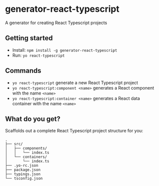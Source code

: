 # generator-react-typescript
A generator for creating React Typescript projects

## Getting started

- Install: `npm install -g generator-react-typescript`
- Run: `yo react-typescript`

## Commands

* `yo react-typescript` generate a new React Typescript project
* `yo react-typescript:component <name>` generates a React component with the name `<name>`
* `yo react-typescript:container <name>` generates a React data container with the name `<name>`

## What do you get?
Scaffolds out a complete React Typescript project structure for you:
```
.
├── src/
│   ├── components/
│   │   └── index.ts
│   └── containers/
│       └── index.ts
├── .yo-rc.json
├── package.json
├── typings.json
└── tsconfig.json
```
